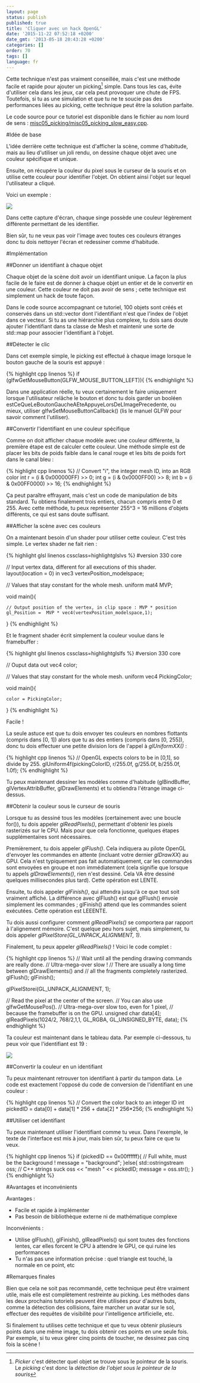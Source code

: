```yaml
---
layout: page
status: publish
published: true
title: 'Cliquer avec un hack OpenGL'
date: '2015-11-22 07:52:18 +0200'
date_gmt: '2013-05-18 20:43:28 +0200'
categories: []
order: 70
tags: []
language: fr
---
```


Cette technique n'est pas vraiment conseillée, mais c'est une méthode facile et rapide pour ajouter un picking[^picking] simple. Dans tous les cas, évite d'utiliser cela dans les jeux, car cela peut provoquer une chute de FPS. Toutefois, si tu as une simulation et que tu ne te soucie pas des performances liées au picking, cette technique peut être la solution parfaite.

Le code source pour ce tutoriel est disponible dans le fichier au nom lourd de sens : [misc05_picking/misc05_picking_slow_easy.cpp](https://github.com/opengl-tutorials/ogl/blob/master/misc05_picking/misc05_picking_slow_easy.cpp).

#Idée de base

L'idée derrière cette technique est d'afficher la scène, comme d'habitude, mais au lieu d'utiliser un joli rendu, on dessine chaque objet avec une couleur spécifique et unique.

Ensuite, on récupére la couleur du pixel sous le curseur de la souris et on utilise cette couleur pour identifier l'objet. On obtient ainsi l'objet sur lequel l'utilisateur a cliqué.

Voici un exemple :

![]({{site.baseurl}}/assets/images/tuto-picking-color/UniqueColors.png)

Dans cette capture d'écran, chaque singe possède une couleur légèrement différente permettant de les identifier.

Bien sûr, tu ne veux pas voir l'image avec toutes ces couleurs étranges donc tu dois nettoyer l'écran et redessiner comme d'habitude.

#Implémentation

##Donner un identifiant à chaque objet

Chaque objet de la scène doit avoir un identifiant unique. La façon la plus facile de le faire est de donner à chaque objet un entier et de le convertir en une couleur. Cette couleur ne doit pas avoir de sens ; cette technique est simplement un hack de toute façon.

Dans le code source accompagnant ce tutoriel, 100 objets sont créés et conservés dans un std::vector dont l'identifiant n'est que l'index de l'objet dans ce vecteur. Si tu as une hiérarchie plus complexe, tu dois sans doute ajouter l'identifiant dans ta classe de Mesh et maintenir une sorte de std::map pour associer l'identifiant à l'objet.

##Détecter le clic

Dans cet exemple simple, le picking est effectué à chaque image lorsque le bouton gauche de la souris est appuyé :

{% highlight cpp linenos %}
		if (glfwGetMouseButton(GLFW_MOUSE_BUTTON_LEFT)){
{% endhighlight %}

Dans une application réelle, tu veux certainement le faire uniquement lorsque l'utilisateur relâche le bouton et donc tu dois garder un booléen estCeQueLeBoutonGaucheAEteAppuyeLorsDeLImagePrecedente, ou mieux, utiliser glfwSetMouseButtonCallback() (lis le manuel GLFW pour savoir comment l'utiliser).

##Convertir l'identifiant en une couleur spécifique

Comme on doit afficher chaque modèle avec une couleur différente, la première étape est de calculer cette couleur. Une méthode simple est de placer les bits de poids faible dans le canal rouge et les bits de poids fort dans le canal bleu :

{% highlight cpp linenos %}
// Convert "i", the integer mesh ID, into an RGB color
int r = (i & 0x000000FF) >>  0;
int g = (i & 0x0000FF00) >>  8;
int b = (i & 0x00FF0000) >> 16;
{% endhighlight %}

Ça peut paraître effrayant, mais c'est un code de manipulation de bits standard. Tu obtiens finalement trois entiers, chacun compris entre 0 et 255. Avec cette méthode, tu peux représenter 255^3 = 16 millions d'objets différents, ce qui est sans doute suffisant.

##Afficher la scène avec ces couleurs

On a maintenant besoin d'un shader pour utiliser cette couleur. C'est très simple. Le vertex shader ne fait rien :

{% highlight glsl linenos cssclass=highlightglslvs %}
#version 330 core

// Input vertex data, different for all executions of this shader.
layout(location = 0) in vec3 vertexPosition_modelspace;

// Values that stay constant for the whole mesh.
uniform mat4 MVP;

void main(){

    // Output position of the vertex, in clip space : MVP * position
    gl_Position =  MVP * vec4(vertexPosition_modelspace,1);

}
{% endhighlight %}

Et le fragment shader écrit simplement la couleur voulue dans le framebuffer :

{% highlight glsl linenos cssclass=highlightglslfs %}
#version 330 core

// Ouput data
out vec4 color;

// Values that stay constant for the whole mesh.
uniform vec4 PickingColor;

void main(){

    color = PickingColor;

}
{% endhighlight %}
 
Facile !

La seule astuce est que tu dois envoyer tes couleurs en nombres flottants (compris dans [0, 1]) alors que tu as des entiers (compris dans [0, 255]), donc tu dois effectuer une petite division lors de l'appel à *glUniformXX()* :

{% highlight cpp linenos %}
// OpenGL expects colors to be in [0,1], so divide by 255.
glUniform4f(pickingColorID, r/255.0f, g/255.0f, b/255.0f, 1.0f);
{% endhighlight %}

Tu peux maintenant dessiner les modèles comme d'habitude (glBindBuffer, glVertexAttribBuffer, glDrawElements) et tu obtiendra l'étrange image ci-dessus.

##Obtenir la couleur sous le curseur de souris

Lorsque tu as dessiné tous les modèles (certainement avec une boucle for()), tu dois appeler *glReadPixels()*, permettant d'obtenir les pixels rasterizés sur le CPU. Mais pour que cela fonctionne, quelques étapes supplémentaires sont nécessaires.

Premièrement, tu dois appeler *glFlush()*. Cela indiquera au pilote OpenGL d'envoyer les commandes en attente (incluant votre dernier *glDrawXX*) au GPU. Cela n'est typiquement pas fait automatiquement, car les commandes sont envoyées en groupe et non immédiatement (cela signifie que lorsque tu appels *glDrawElements()*, rien n'est dessiné. Cela VA être dessiné quelques millisecondes plus tard). Cette opération est LENTE.

Ensuite, tu dois appeler *glFinish()*, qui attendra jusqu'à ce que tout soit vraiment affiché. La différence avec glFlush() est que glFlush() envoie simplement les commandes ; glFinish() attend que les commandes soient exécutées. Cette opération est LEEENTE.

Tu dois aussi configurer comment *glReadPixels()* se comportera par rapport à l'alignement mémoire. C'est quelque peu hors sujet, mais simplement, tu dois appeler *glPixelStore(GL_UNPACK_ALIGNMENT, 1)*.

Finalement, tu peux appeler *glReadPixels()* ! Voici le code complet :

{% highlight cpp linenos %}
// Wait until all the pending drawing commands are really done.
// Ultra-mega-over slow ! 
// There are usually a long time between glDrawElements() and
// all the fragments completely rasterized.
glFlush();
glFinish(); 

glPixelStorei(GL_UNPACK_ALIGNMENT, 1);

// Read the pixel at the center of the screen.
// You can also use glfwGetMousePos().
// Ultra-mega-over slow too, even for 1 pixel, 
// because the framebuffer is on the GPU.
unsigned char data[4];
glReadPixels(1024/2, 768/2,1,1, GL_RGBA, GL_UNSIGNED_BYTE, data);
{% endhighlight %}

Ta couleur est maintenant dans le tableau data. Par exemple ci-dessous, tu peux voir que l'identifiant est 19 :

![]({{site.baseurl}}/assets/images/tuto-picking-color/DataArray.png)

##Convertir la couleur en un identifiant

Tu peux maintenant retrouver ton identifiant à partir du tampon data. Le code est exactement l'opposé du code de conversion de l'identifiant en une couleur :

{% highlight cpp linenos %}
// Convert the color back to an integer ID
int pickedID = 
	data[0] + 
	data[1] * 256 +
	data[2] * 256*256;
{% endhighlight %}

##Utiliser cet identifiant

Tu peux maintenant utiliser l'identifiant comme tu veux. Dans l'exemple, le texte de l'interface est mis à jour, mais bien sûr, tu peux faire ce que tu veux.

{% highlight cpp linenos %}
if (pickedID == 0x00ffffff){ // Full white, must be the background !
	message = "background";
}else{
	std::ostringstream oss; // C++ strings suck
	oss << "mesh " << pickedID;
	message = oss.str();
}
{% endhighlight %}
 

#Avantages et inconvénients

Avantages :

* Facile et rapide à implémenter
* Pas besoin de bibliothèque externe ni de mathématique complexe

Inconvénients :

* Utilise glFlush(), glFinish(), glReadPixels() qui sont toutes des fonctions lentes, car elles forcent le CPU à attendre le GPU, ce qui ruine les performances
* Tu n'as pas une information précise : quel triangle est touché, la normale en ce point, etc

#Remarques finales

Bien que cela ne soit pas recommandé, cette technique peut être vraiment utile, mais elle est complètement restreinte au picking. Les méthodes dans les deux prochains tutoriels peuvent être utilisées pour d'autres buts, comme la détection des collisions, faire marcher un avatar sur le sol, effectuer des requêtes de visibilité pour l'intelligence artificielle, etc.

Si finalement tu utilises cette technique et que tu veux obtenir plusieurs points dans une même image, tu dois obtenir ces points en une seule fois. Par exemple, si tu veux gérer cinq points de toucher, ne dessinez pas cinq fois la scène !

[^picking]: *Picker* c'est détecter quel objet se trouve sous le pointeur de la souris. Le *picking* c'est donc la *détection de l'objet sous le pointeur de la souris*

 
